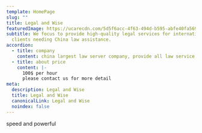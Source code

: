 ```yaml
---
template: HomePage
slug: ""
title: Legal and Wise
featuredImage: https://ucarecdn.com/5d5f6acc-4f63-494d-b595-abfe40fa5696/
subtitle: We focus to provide high-quality legal services for international
  clients needing China law assistance.
accordion:
  - title: company
    content: china largest law server company, provide all law service you need
  - title: about price
    content: |-
      100$ per hour
      please contact us for more detail 
meta:
  description: Legal and Wise
  title: Legal and Wise
  canonicalLink: Legal and Wise
  noindex: false
---
```

speed and powerful